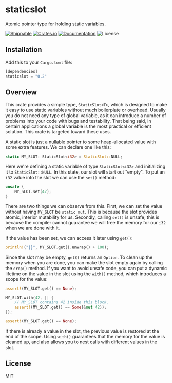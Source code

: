 # staticslot
Atomic pointer type for holding static variables.

[![Shippable](https://img.shields.io/shippable/59f4fe469ce1cc0700911947.svg)](https://app.shippable.com/github/sagebind/staticslot)
[![Crates.io](https://img.shields.io/crates/v/staticslot.svg)](https://crates.io/crates/staticslot)
[![Documentation](https://docs.rs/staticslot/badge.svg)](https://docs.rs/staticslot)
![License](https://img.shields.io/badge/license-MIT-blue.svg)

## Installation
Add this to your `Cargo.toml` file:

```rust
[dependencies]
staticslot = "0.2"
```

## Overview
This crate provides a simple type, `StaticSlot<T>`, which is designed to make it easy to use static variables without much boilerplate or overhead. Usually you do not need any type of global variable, as it can introduce a number of problems into your code with bugs and testability. That being said, in certain applications a global variable is the most practical or efficient solution. This crate is targeted toward these uses.

A static slot is just a nullable pointer to some heap-allocated value with some extra features. We can declare one like this:

```rust
static MY_SLOT: StaticSlot<i32> = StaticSlot::NULL;
```

Here we're defining a static variable of type `StaticSlot<i32>` and initializing it to `StaticSlot::NULL`. In this state, our slot will start out "empty". To put an `i32` value into the slot we can use the `set()` method:

```rust
unsafe {
    MY_SLOT.set(42);
}
```

There are two things we can observe from this. First, we can set the value without having `MY_SLOT` be `static mut`. This is because the slot provides atomic, interior mutability for us. Secondly, calling `set()` is unsafe; this is because the compiler cannot guarantee we will free the memory for our `i32` when we are done with it.

If the value has been set, we can access it later using `get()`:

```rust
println!("{}", MY_SLOT.get().unwrap() + 100);
```

Since the slot may be empty, `get()` returns an `Option`. To clean up the memory when you are done, you can make the slot empty again by calling the `drop()` method. If you want to avoid unsafe code, you can put a dynamic lifetime on the value in the slot using the `with()` method, which introduces a scope for the value:

```rust
assert!(MY_SLOT.get() == None);

MY_SLOT.with(42, || {
    // MY_SLOT contains 42 inside this block.
    assert!(MY_SLOT.get() == Some(&mut 42));
});

assert!(MY_SLOT.get() == None);
```

If there is already a value in the slot, the previous value is restored at the end of the scope. Using `with()` guarantees that the memory for the value is cleaned up, and also allows you to nest calls with different values in the slot.

## License
MIT
